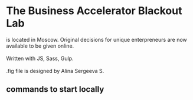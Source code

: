 # The Business Accelerator Blackout Lab
is located in Moscow. Original decisions for unique enterpreneurs are now available to be given online.
<br><br>Written with JS, Sass, Gulp.
<br><br>.fig file is designed by Alina Sergeeva S.
## commands to start locally
